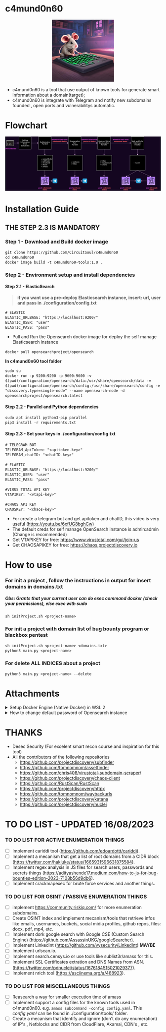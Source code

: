 # c4mund0n60
<p align="center">
  <img width="200" src="assets/c4mund0n60.jpg" alt="c4mund0n60 logo">
</p>

- c4mund0n60 is a tool that use output of known tools for generate smart information about a domain(target);
- c4mund0n60 is integrate with Telegram and notify new subdomains founded , open ports and vulnerabilitys automatic.

# Flowchart 
![c4mund0n60 flowchart](assets/flowchart.drawio.png)

# Installation Guide
## **THE STEP 2.3 IS MANDATORY**
### Step 1 - Download and Build docker image
```
git clone https://github.com/CircuitSoul/c4mund0n60
cd c4mund0n60
docker image build -t c4mund0n60-tools:1.0 .
```
### Step 2 - Environment setup and install dependencies
#### Step 2.1 - ElasticSearch
> **if you want use a pre-deploy Elasticsearch instance, insert: url, user and pass in ./configuration/config.txt**
>
```
# ELASTIC
ELASTIC_URLBASE: "https://localhost:9200/"
ELASTIC_USER: "user"
ELASTIC_PASS: "pass"
```

- Pull and Run the Opensearch docker image for deploy the self manage Elasticsearch instance

```docker pull opensearchproject/opensearch```

**In c4mund0n60 tool folder**

```
sudo su
docker run -p 9200:9200 -p 9600:9600 -v $(pwd)/configuration/opensearch/data:/usr/share/opensearch/data -v $(pwd)/configuration/opensearch/config:/usr/share/opensearch/config -e "discovery.type=single-node" --name opensearch-node -d opensearchproject/opensearch:latest
```

#### Step 2.2 - Parallel and Python dependencies
```
sudo apt install python3-pip parallel
pip3 install -r requirements.txt
```

#### Step 2.3 - Set your keys in ./configuration/config.txt
```
# TELEGRAM BOT
TELEGRAM_ApiToken: "<apitoken-key>"
TELEGRAM_chatID: "<chatID-key>"

# ELASTIC
ELASTIC_URLBASE: "https://localhost:9200/"
ELASTIC_USER: "user"
ELASTIC_PASS: "pass"

#VIRUS TOTAL API KEY
VTAPIKEY: "<vtapi-key>"

#CHAOS API KEY
CHAOSKEY: "<chaos-key>"
```
- For create a telegram bot and get apitoken and chatID, this video is very useful (https://youtu.be/6xfUG8bghCw)
- The default creds for self manage OpenSearch instance is admin:admin (Change is recommended)
- Get VTAPIKEY for free: https://www.virustotal.com/gui/join-us
- Get CHAOSAPIKEY for free: https://chaos.projectdiscovery.io

# How to use
### For init a project , follow the instructions in output for insert domains in domains.txt
##### Obs: Grants that your current user can do exec command docker (check  your permissions), else exec with sudo
```
sh initProject.sh <project-name>
```
### For init a project with domain list of bug bounty program or blackbox pentest
```
sh initProject.sh <project-name> <domains.txt>
python3 main.py <project-name>
```
### For delete ALL INDICES about a project
```
python3 main.py <project-name> --delete
```

# Attachments
<details>
  <summary>Setup Docker Engine (Native Docker) in WSL 2</summary>
  
  >**Install need packages**
  ```
  sudo apt update && sudo apt upgrade
  sudo apt remove docker docker-engine docker.io containerd runc
  sudo apt-get install \
      apt-transport-https \
      ca-certificates \
      curl \
      gnupg \
      lsb-release
  ```

  >**Input docker repository in Ubuntu source list**
  ```
  curl -fsSL https://download.docker.com/linux/ubuntu/gpg | sudo gpg --dearmor -o /usr/share/keyrings/docker-archive-keyring.gpg
  echo \
    "deb [arch=amd64 signed-by=/usr/share/keyrings/docker-archive-keyring.gpg] https://download.docker.com/linux/ubuntu \
    $(lsb_release -cs) stable" | sudo tee /etc/apt/sources.list.d/docker.list > /dev/null
  ```

  >**Install docker engine**
  ```
  sudo apt-get update
  sudo apt-get install docker-ce docker-ce-cli containerd.io docker-compose-plugin
  ``` 
  > **Give permission for current user**

  ```
  sudo usermod -aG docker $USER
  ```

  >**Initialize docker service**
  ```
  sudo service docker start
  sudo /etc/init.d/docker start
  ```

  >**Setup docker service when WSL initialize**
  >insert the follow content in **/etc/wsl.conf**
  ```
  [boot]
  command="service docker start"
  ```
  #### Extra
  > **docker command line for view the complete table ‘COMMAND’ of all running containers**

  ```
  for i in $(docker ps --format "table {{.ID}}" | grep -v "CONTAINER ID");do docker inspect $i; done | jq --arg separator $'********' '$separator + .[].Config.WorkingDir, .[].Config.Cmd, .[].Config.Entrypoint' | grep '********'
  ```
</details>

<details>
  <summary>How to change default password of Opensearch instance</summary>
  in progress
</details>

# THANKS
- Desec Security (For excelent smart recon course and inspiration for this tool)
- All the contributors of the following repositories
  - https://github.com/projectdiscovery/subfinder
  - https://github.com/tomnomnom/assetfinder
  - https://github.com/chris408/virustotal-subdomain-scraper/
  - https://github.com/projectdiscovery/chaos-client
  - https://github.com/RustScan/RustScan
  - https://github.com/projectdiscovery/httpx
  - https://github.com/tomnomnom/waybackurls
  - https://github.com/projectdiscovery/katana
  - https://github.com/projectdiscovery/nuclei


# TO DO LIST - UPDATED 16/08/2023
### TO DO LIST FOR ACTIVE ENUMERATION THINGS
- [ ] Implement cariddi tool (https://github.com/edoardottt/cariddi).
- [ ] Implement a mecanism that get a list of root domains from a CIDR block (https://twitter.com/hakluke/status/1665931596631875584).
- [ ] Implement regex analysis in JS files for search users, passwords and secrets things (https://adityashende17.medium.com/how-to-js-for-bug-bounties-edition-2023-7108b56d9db6).
- [ ] Implement crackmapexec for brute force services and another things.

### TO DO LIST FOR OSINT / PASSIVE ENUMERATION THINGS
- [ ] implement https://community.riskiq.com/ for more enumeration subdomains.
- [ ] Create OSINT index and implement mecanism/tools that retrieve infos like emails, usernames, buckets, social midia profiles, github repos, files: docx, pdf, mp4, etc.
- [ ] Implement dork google search with Google CSE (Custom Search Engine) (https://github.com/AssassinUKG/googleSearcher).
- [ ] Implement Linkedint (https://github.com/vysecurity/LinkedInt) **MAYBE**
- [ ] Implement urlscan.io.
- [ ] Implement search.censys.io or use tools like sublist3r/amass for this.
- [ ] Implement SSL Certificates extration and DNS Names from ASN. (https://twitter.com/pdnuclei/status/1676184515021029377).
- [ ] Implement nrich tool (https://asciinema.org/a/468923).

### TO DO LIST FOR MISCELLANEOUS THINGS
- [ ] Reasearch a way for smaller execution time of amass
- [ ] Implement support a config files for the known tools used in c4mund0n60. e.g. `amass subcommand -config config.yaml`. This *config.yaml* can be found in ./configuration/tools/ folder.
- [ ] Create a mecanism that identify and ignore (don't do any enumeration) of IP's , Netblocks and CIDR from CloudFlare, Akamai, CDN's , etc.